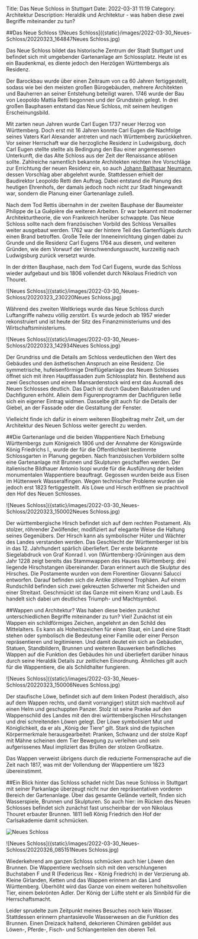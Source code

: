 Title: Das Neue Schloss in Stuttgart
Date: 2022-03-31 11:19
Category: Architektur
Description: Heraldik und Architektur - was haben diese zwei Begriffe miteinander zu tun? 

##Das Neue Schloss 
![Neues Schloss]({static}/images/2022-03-30_Neues-Schloss/20220323_164847Neues Schloss.jpg)

Das Neue Schloss bildet das historische Zentrum der Stadt Stuttgart und befindet sich mit umgebender Gartenanlage am Schlossplatz.
Heute ist es ein Baudenkmal, es diente jedoch den Herzögen Württembergs als Residenz. 

Der Barockbau wurde über einen Zeitraum von ca 60 Jahren fertiggestellt, sodass wie bei den meisten großen Bürogebäuden, mehrere Architekten und Bauherren an seiner Entstehung beteiligt waren.
1746 wurde der Bau von Leopoldo Mattia Retti begonnen und der Grundstein gelegt.
In drei großen Bauphasen entstand das Neue Schloss, mit seinem heutigen Erscheinungsbild.

Mit zarten neun Jahren wurde Carl Eugen 1737 neuer Herzog von Württemberg.
Doch erst mit 16 Jahren konnte Carl Eugen die Nachfolge seines Vaters Karl Alexander antreten und nach Württemberg zurückkehren. 
Vor seiner  Herrschaft war die herzogliche Residenz in Ludwigsburg, doch Carl Eugen stellte stellte als Bedingung den Bau einer angemessenen Unterkunft, die das Alte Schloss aus der Zeit der Renaissance ablösen sollte.
Zahlreiche namentlich bekannte Architekten reichten ihre Vorschläge zur Errichtung der neuen Residenz ein, so auch [Johann Balthasar Neumann]({filename}/2022-03-31_Rokoko-im-Schloss.md), dessen Vorschlag aber abgelehnt wurde.
Stattdessen erhielt der Baudirektor Leopoldo Retti den Auftrag.
Dabei entstand die Planung des heutigen Ehrenhofs, der damals jedoch noch nicht zur Stadt hingewandt war, sondern die Planung einer Gartenanlage zuließ. 

Nach dem Tod Rettis übernahm in der zweiten Bauphase der Baumeister Philippe de La Guêpière die weiteren Arbeiten.
Er war bekannt mit moderner Architekturtheorie, die von Frankreich herüber schwappte.
Das Neue Schloss sollte nach dem französischen Vorbild des Schloss Versailles weiter ausgebaut werden. 
1762 war der hintere Teil des Gartenflügels durch einen Brand betroffen.
Große Teile der Inneneinrichtung gingen dabei zu Grunde und die Residenz Carl Eugens 1764 aus diesem, und weiteren Gründen, wie dem Vorwurf der Verschwendungssucht, kurzzeitig nach Ludwigsburg zurück versetzt wurde. 

In der dritten Bauphase, nach dem Tod Carl Eugens, wurde das Schloss wieder aufgebaut und bis 1806 vollendet durch Nikolaus Friedrich von Thouret.

![Neues Schloss]({static}/images/2022-03-30_Neues-Schloss/20220323_230220Neues Schloss.jpg)

Während des zweiten Weltkriegs wurde das Neue Schloss durch Luftangriffe nahezu völlig zerstört.
Es wurde jedoch ab 1957 wieder rekonstruiert und ist heute der Sitz des Finanzministeriums und des Wirtschaftsministeriums. 

![Neues Schloss]({static}/images/2022-03-30_Neues-Schloss/20220323_142934Neues Schloss.jpg)

Der Grundriss und die Details am Schloss verdeutlichen den Wert des Gebäudes und den ästhetischen Anspruch an eine Residenz.
Die symmetrische, hufeisenförmige Dreiflügelanlage des Neuen Schlosses öffnet sich mit ihren Hauptfassaden zum Schlossplatz hin.
Bestehend aus zwei Geschossen und einem Mansardenstock wird erst das Ausmaß des Neuen Schlosses deutlich.
Das Dach ist durch Gauben Balustraden und Dachfiguren erhöht.
Allein dem Figurenprogramm der Dachfiguren ließe sich ein eigener Eintrag widmen.
Dasselbe gilt auch für die Details der Giebel, an der Fassade oder die Gestaltung der Fenster. 

Vielleicht finde ich dafür in einem weiteren Blogbeitrag mehr Zeit, um der Architektur des Neuen Schloss weiter gerecht zu werden. 

##Die Gartenanlage und die beiden Wappentiere
Nach Erhebung Württembergs zum Königreich 1806 und der Annahme der Königswürde König Friedrichs I., wurde der für die Öffentlichkeit bestimmte Schlossgarten in Planung gegeben.
Nach französischen Vorbildern sollte eine Gartenanlage mit Brunnen und Skulpturen geschaffen werden.
Der italienische Bildhauer Antonio Isopi wurde für die Ausführung der beiden monumentalen Wappentiere beauftragt.
Gegossen wurden beide aus Eisen im Hüttenwerk Wasseralfingen.
Wegen technischer Probleme wurden sie jedoch erst 1823 fertiggestellt.
Als Löwe und Hirsch eröffnen sie prachtvoll den Hof des Neuen Schlosses.

![Neues Schloss]({static}/images/2022-03-30_Neues-Schloss/20220323_150002Neues Schloss.jpg)

Der württembergische Hirsch befindet sich auf dem rechten Postament.
Als stolzer, röhrender Zwölfender, modifiziert auf elegante Weise die Haltung seines Gegenübers.
Der Hirsch kann als symbolischer Hüter und Wächter des Landes verstanden werden.
Das Geschlecht der Württemberger ist bis in das 12. Jahrhundert spärlich überliefert.
Der erste bekannte Siegelabdruck von Graf Konrad I. von (Württemberg-)Grüningen aus dem Jahr 1228 zeigt bereits das Stammwappen des Hauses Württemberg: drei liegende Hirschstangen übereinander.
Daran erinnert auch die Skulptur des Hirsches.
Die Postamente wurden von dem Florentiner Giovanni Salucci entworfen.
Darauf befinden sich die Antike zitierend Trophäen.
Auf einem Rundschild befinden sich zwei gekreuzten Schwerter mit Scheiden und einer Streitaxt.
Geschmückt ist das Ganze mit einem Kranz und Laub.
Es handelt sich dabei um deutliches Triumph- und Machtsymbol.

##Wappen und Architektur?
Was haben diese beiden zunächst unterschiedlichen Begriffe miteinander zu tun? 
Viel!
Zunächst ist ein Wappen ein schildförmiges Zeichen, angelehnt an den Schild des Mittelalters.
Es kann als Hoheitszeichen für einen Staat, ein Land eine Stadt stehen oder symbolisch die Bedeutung einer Familie oder einer Person repräsentieren und legitimieren.
Und damit deutet ein sich an Gebäuden, Statuen, Standbildern, Brunnen und weiteren Bauwerken befindliches Wappen auf die Funktion des Gebäudes hin und überliefert darüber hinaus durch seine Heraldik Details zur zeitlichen Einordnung.
Ähnliches gilt auch für die Wappentiere, die als Schildhalter fungieren. 

![Neues Schloss]({static}/images/2022-03-30_Neues-Schloss/20220323_150006Neues Schloss.jpg)

Der staufische Löwe, befindet sich auf dem linken Podest (heraldisch, also auf dem Wappen rechts, und damit vorrangiger) stützt sich machtvoll auf einen Helm und geschuppten Panzer.
Stolz ist seine Pranke auf den Wappenschild des Landes mit den drei württembergischen Hirschstangen und drei schreitenden Löwen gelegt.
Der Löwe symbolisiert Mut und Königlichkeit, da er als „König der Tiere“ gilt.
Stark sind die typischen Körpermerkmale herausgearbeitet: Pranken, Schwanz und der stolze Kopf mit Mähne scheinen dem Tier Bewegung zu verleihen und sein aufgerissenes Maul impliziert das Brüllen der stolzen Großkatze. 

Das Wappen verweist übrigens durch die reduzierte Formensprache auf die Zeit nach 1817, was mit der Vollendung der Wappentiere um 1823 übereinstimmt. 

##Ein Blick hinter das Schloss schadet nicht
Das neue Schloss in Stuttgart mit seiner Parkanlage überzeugt nicht nur den repräsentativen vorderen Bereich der Gartenanlage.
Über das gesamte Gelände verteilt, finden sich Wasserspiele, Brunnen und Skulpturen.
So auch hier: im Rücken des Neuen Schlosses befindet sich zunächst fast unscheinbar der von Nikolaus Thouret erbauter Brunnen.
1811 ließ König Friedrich den Hof der Carlsakademie damit schmücken. 

![Neues Schloss]({static}/images/2022-03-30_Neues-Schloss/20220323_145608.jpg)

![Neues Schloss]({static}/images/2022-03-30_Neues-Schloss/20220326_085151Neues Schloss.jpg)

Wiederkehrend am ganzen Schloss schmücken auch hier Löwen den Brunnen.
Die Wappentiere wechseln sich mit den verschlungenen Buchstaben F und R (Federicus Rex - König Friedrich) in der Verzierung ab.
Kleine Girlanden, Ketten und das Wappen erinnern an das Land Württemberg.
Überhöht wird das Ganze von einem weiteren hoheitsvollen Tier, einem bekrönten Adler.
Der König der Lüfte steht er als Sinnbild für die Herrschaftsmacht. 

Leider sprudelte zum Zeitpunkt meines Besuches noch kein Wasser.
Stattdessen erinnern phantasievolle Wasserwesen an die Funktion des Brunnen.
Einen Dreizack haltend, dekorieren Chimären gebildet aus Löwen-, Pferde-, Fisch- und Schlangenteilen den oberen Teil. 
